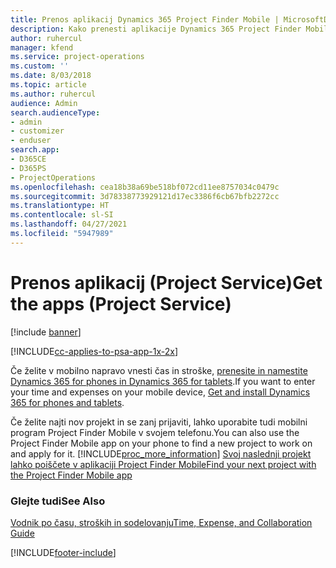 ```yaml
---
title: Prenos aplikacij Dynamics 365 Project Finder Mobile | MicrosoftDocs
description: Kako prenesti aplikacije Dynamics 365 Project Finder Mobile
author: ruhercul
manager: kfend
ms.service: project-operations
ms.custom: ''
ms.date: 8/03/2018
ms.topic: article
ms.author: ruhercul
audience: Admin
search.audienceType:
- admin
- customizer
- enduser
search.app:
- D365CE
- D365PS
- ProjectOperations
ms.openlocfilehash: cea18b38a69be518bf072cd11ee8757034c0479c
ms.sourcegitcommit: 3d78338773929121d17ec3386f6cb67bfb2272cc
ms.translationtype: HT
ms.contentlocale: sl-SI
ms.lasthandoff: 04/27/2021
ms.locfileid: "5947989"
---
```

# <a name="get-the-apps-project-service"></a><span data-ttu-id="85b30-103">Prenos aplikacij (Project Service)</span><span class="sxs-lookup"><span data-stu-id="85b30-103">Get the apps (Project Service)</span></span>

[!include [banner](../includes/psa-now-project-operations.md)]

[!INCLUDE[cc-applies-to-psa-app-1x-2x](../includes/cc-applies-to-psa-app-1x-2x.md)]

<span data-ttu-id="85b30-104">Če želite v mobilno napravo vnesti čas in stroške, [prenesite in namestite Dynamics 365 for phones in Dynamics 365 for tablets](/dynamics365/mobile-app/dynamics-365-phones-tablets-users-guide).</span><span class="sxs-lookup"><span data-stu-id="85b30-104">If you want to enter your time and expenses on your mobile device, [Get and install Dynamics 365 for phones and tablets](/dynamics365/mobile-app/dynamics-365-phones-tablets-users-guide).</span></span>  
  
 <span data-ttu-id="85b30-105">Če želite najti nov projekt in se zanj prijaviti, lahko uporabite tudi mobilni program Project Finder Mobile v svojem telefonu.</span><span class="sxs-lookup"><span data-stu-id="85b30-105">You can also use the Project Finder Mobile app on your phone to find a new project to work on and apply for it.</span></span> [!INCLUDE[proc_more_information](../includes/proc-more-information.md)] <span data-ttu-id="85b30-106">[Svoj naslednji projekt lahko poiščete v aplikaciji Project Finder Mobile](../psa/find-next-project-finder-mobile-app.md)</span><span class="sxs-lookup"><span data-stu-id="85b30-106">[Find your next project with the Project Finder Mobile app](../psa/find-next-project-finder-mobile-app.md)</span></span> 
  
### <a name="see-also"></a><span data-ttu-id="85b30-107">Glejte tudi</span><span class="sxs-lookup"><span data-stu-id="85b30-107">See Also</span></span>  
 [<span data-ttu-id="85b30-108">Vodnik po času, stroških in sodelovanju</span><span class="sxs-lookup"><span data-stu-id="85b30-108">Time, Expense, and Collaboration Guide</span></span>](../psa/time-expense-collaboration-guide.md)


[!INCLUDE[footer-include](../includes/footer-banner.md)]